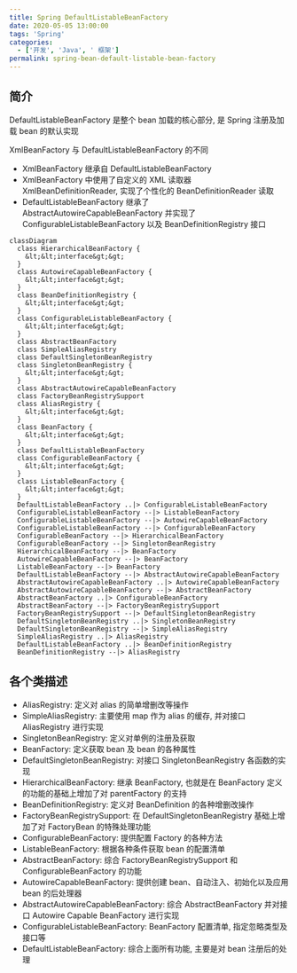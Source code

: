 ```yaml
---
title: Spring DefaultListableBeanFactory
date: 2020-05-05 13:00:00
tags: 'Spring'
categories:
  - ['开发', 'Java', ' 框架']
permalink: spring-bean-default-listable-bean-factory
---
```


## 简介

DefaultListableBeanFactory 是整个 bean 加载的核心部分, 是 Spring 注册及加载 bean 的默认实现

XmlBeanFactory 与 DefaultListableBeanFactory 的不同

- XmlBeanFactory 继承自 DefaultListableBeanFactory
- XmlBeanFactory 中使用了自定义的 XML 读取器 XmlBeanDefinitionReader, 实现了个性化的 BeanDefinitionReader 读取
- DefaultListableBeanFactory 继承了 AbstractAutowireCapableBeanFactory 并实现了 ConfigurableListableBeanFactory 以及 BeanDefinitionRegistry 接口

```mermaid
classDiagram
  class HierarchicalBeanFactory {
    &lt;&lt;interface&gt;&gt;
  }
  class AutowireCapableBeanFactory {
    &lt;&lt;interface&gt;&gt;
  }
  class BeanDefinitionRegistry {
    &lt;&lt;interface&gt;&gt;
  }
  class ConfigurableListableBeanFactory {
    &lt;&lt;interface&gt;&gt;
  }
  class AbstractBeanFactory
  class SimpleAliasRegistry
  class DefaultSingletonBeanRegistry
  class SingletonBeanRegistry {
    &lt;&lt;interface&gt;&gt;
  }
  class AbstractAutowireCapableBeanFactory
  class FactoryBeanRegistrySupport
  class AliasRegistry {
    &lt;&lt;interface&gt;&gt;
  }
  class BeanFactory {
    &lt;&lt;interface&gt;&gt;
  }
  class DefaultListableBeanFactory
  class ConfigurableBeanFactory {
    &lt;&lt;interface&gt;&gt;
  }
  class ListableBeanFactory {
    &lt;&lt;interface&gt;&gt;
  }
  DefaultListableBeanFactory ..|> ConfigurableListableBeanFactory
  ConfigurableListableBeanFactory --|> ListableBeanFactory
  ConfigurableListableBeanFactory --|> AutowireCapableBeanFactory
  ConfigurableListableBeanFactory --|> ConfigurableBeanFactory
  ConfigurableBeanFactory --|> HierarchicalBeanFactory
  ConfigurableBeanFactory --|> SingletonBeanRegistry
  HierarchicalBeanFactory --|> BeanFactory
  AutowireCapableBeanFactory --|> BeanFactory
  ListableBeanFactory --|> BeanFactory
  DefaultListableBeanFactory --|> AbstractAutowireCapableBeanFactory
  AbstractAutowireCapableBeanFactory ..|> AutowireCapableBeanFactory
  AbstractAutowireCapableBeanFactory --|> AbstractBeanFactory
  AbstractBeanFactory ..|> ConfigurableBeanFactory
  AbstractBeanFactory --|> FactoryBeanRegistrySupport
  FactoryBeanRegistrySupport --|> DefaultSingletonBeanRegistry
  DefaultSingletonBeanRegistry ..|> SingletonBeanRegistry
  DefaultSingletonBeanRegistry --|> SimpleAliasRegistry
  SimpleAliasRegistry ..|> AliasRegistry
  DefaultListableBeanFactory ..|> BeanDefinitionRegistry
  BeanDefinitionRegistry --|> AliasRegistry
```

## 各个类描述

- AliasRegistry: 定义对 alias 的简单增删改等操作
- SimpleAliasRegistry: 主要使用 map 作为 alias 的缓存, 并对接口 AliasRegistry 进行实现
- SingletonBeanRegistry: 定义对单例的注册及获取
- BeanFactory: 定义获取 bean 及 bean 的各种属性
- DefaultSingletonBeanRegistry: 对接口 SingletonBeanRegistry 各函数的实现
- HierarchicalBeanFactory: 继承 BeanFactory, 也就是在 BeanFactory 定义的功能的基础上增加了对 parentFactory 的支持
- BeanDefinitionRegistry: 定义对 BeanDefinition 的各种增删改操作
- FactoryBeanRegistrySupport: 在 DefaultSingletonBeanRegistry 基础上增加了对 FactoryBean 的特殊处理功能
- ConfigurableBeanFactory: 提供配置 Factory 的各种方法
- ListableBeanFactory: 根据各种条件获取 bean 的配置清单
- AbstractBeanFactory: 综合 FactoryBeanRegistrySupport 和 ConfigurableBeanFactory 的功能
- AutowireCapableBeanFactory: 提供创建 bean、自动注入、初始化以及应用 bean 的后处理器
- AbstractAutowireCapableBeanFactory: 综合 AbstractBeanFactory 并对接口 Autowire Capable BeanFactory 进行实现
- ConfigurableListableBeanFactory: BeanFactory 配置清单, 指定忽略类型及接口等
- DefaultListableBeanFactory: 综合上面所有功能, 主要是对 bean 注册后的处理
